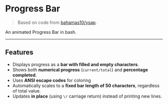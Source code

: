 # Progress Bar

> Based on code from [bahamas10/ysap](https://github.com/bahamas10/ysap/tree/main/code/2025-08-21-progress-bar).

An animated Progress Bar in bash.

---

## Features

- Displays progress as a **bar with filled and empty characters**.  
- Shows both **numerical progress** (`current/total`) and **percentage completed**.  
- Uses **ANSI escape codes** for coloring  
- Automatically scales to a **fixed bar length of 50 characters**, regardless of total value.  
- Updates **in place** (using `\r` carriage return) instead of printing new lines.  

